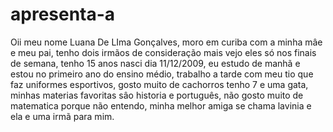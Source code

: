 # apresenta-a
Oii meu nome Luana De LIma Gonçalves, moro em curiba com a minha mâe e meu pai, tenho dois irmãos de consideração mais vejo eles só nos finais de semana, tenho 15 anos nasci dia 11/12/2009, eu estudo de manhã e estou no primeiro ano do ensino médio, trabalho a tarde com meu tio que faz uniformes esportivos, gosto muito de cachorros tenho 7 e uma gata, minhas materias favoritas sâo historia e português, não gosto muito de matematica porque não entendo, minha melhor amiga se chama lavinia e ela e uma irmã para mim. 
